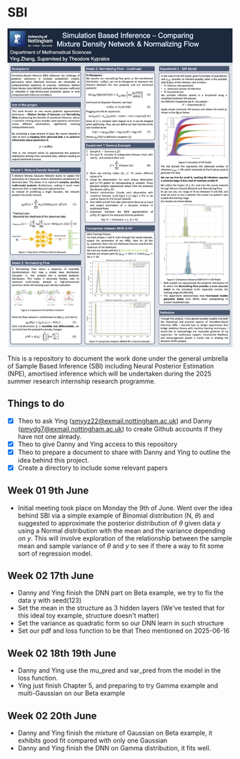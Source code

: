 # SBI

![Poster Draft](drafts/Draft_3.png)

This is a repository to document the work done under the general umbrella of Sample Based Inference (SBI) including  Neural Posterior Estimation (NPE), amortised inference which will be undertaken during the 2025 summer research internship research programme. 

## Things to do

- [X] Theo to ask Ying (smyyz22@exmail.nottingham.ac.uk) and Danny (pmydg7@exmail.nottingham.ac.uk) to create Github accounts if they have not one already.
- [X] Theo to give Danny and Ying access to this repository
- [X] Theo to prepare a document to share with Danny and Ying to outline the idea behind this project.
- [X] Create a directory to include some relevant papers

## Week 01 9th June

- Initial meeting took place on Monday the 9th of June. Went over the idea behind SBI via a simple example of Binomial distribution (N, $\theta$) and suggested to approximate the posterior distribution of $\theta$ given data $y$ using a Normal distribution with the mean and the variance depending on $y$. This will involve exploration of the relationship between the sample mean and sample variance of $\theta$ and $y$ to see if there a way to fit some sort of regression model. 

## Week 02 17th June

- Danny and Ying finish the DNN part on Beta example, we try to fix the data y with seed(123)
- Set the mean in the structure as 3 hidden layers (We've tested that for this ideal toy example, structure doesn't matter)
- Set the variance as quadratic form so our DNN learn in such structure
- Set our pdf and loss function to be that Theo mentioned on 2025-06-16

## Week 02 18th 19th June

- Danny and Ying use the mu_pred and var_pred from the model in the loss function.
- Ying just finish Chapter 5, and preparing to try Gamma example and multi-Gaussian on our Beta example

## Week 02 20th June

- Danny and Ying finish the mixture of Gaussian on Beta example, it exhibits good fit compared with only one Gaussian
- Danny and Ying finish the DNN on Gamma distribution, it fits well.
